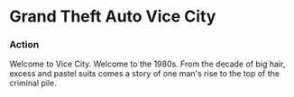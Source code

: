 # Grand Theft Auto Vice City

### Action

Welcome to Vice City. Welcome to the 1980s. From the decade of big hair, excess and pastel suits comes a story of one man's rise to the top of the criminal pile.